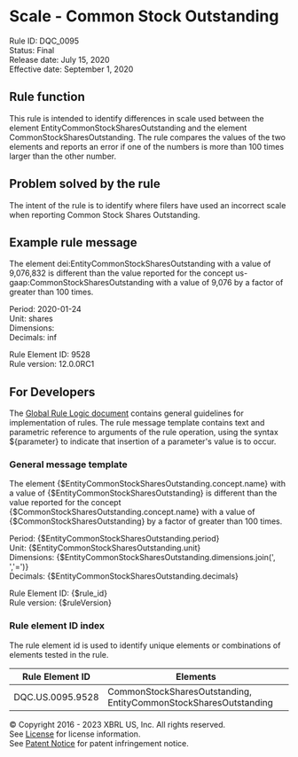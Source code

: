 # Scale - Common Stock Outstanding  
Rule ID: DQC_0095  
Status: Final  
Release date: July 15, 2020  
Effective date: September 1, 2020  

## Rule function
This rule is intended to identify differences in scale used between the element EntityCommonStockSharesOutstanding and the element CommonStockSharesOutstanding. The rule compares the values of the two elements and reports an error if one of the numbers is more than 100 times larger than the other number.

## Problem solved by the rule
The intent of the rule is to identify where filers have used an incorrect scale when reporting  Common Stock Shares Outstanding.

## Example rule message
The element dei:EntityCommonStockSharesOutstanding with a value of 9,076,832 is different than the value reported for the concept us-gaap:CommonStockSharesOutstanding with a value of 9,076 by a factor of greater than 100 times.

Period: 2020-01-24  
Unit: shares  
Dimensions:  
Decimals: inf

Rule Element ID: 9528  
Rule version: 12.0.0RC1

## For Developers
The [Global Rule Logic document](https://github.com/DataQualityCommittee/dqc_us_rules/blob/master/docs/GlobalRuleLogic.md) contains general guidelines for implementation of rules. The rule message template contains text and parametric reference to arguments of the rule operation, using the syntax ${parameter} to indicate that insertion of a parameter's value is to occur.

### General message template
The element {$EntityCommonStockSharesOutstanding.concept.name} with a value of {$EntityCommonStockSharesOutstanding} is different than the value reported for the concept {$CommonStockSharesOutstanding.concept.name} with a value of {$CommonStockSharesOutstanding} by a factor of greater than 100 times. 

Period: {$EntityCommonStockSharesOutstanding.period}  
Unit: {$EntityCommonStockSharesOutstanding.unit}  
Dimensions: {$EntityCommonStockSharesOutstanding.dimensions.join(', ','=')}  
Decimals: {$EntityCommonStockSharesOutstanding.decimals}

Rule Element ID: {$rule_id}  
Rule version: {$ruleVersion}

### Rule element ID index
The rule element id is used to identify unique elements or combinations of elements tested in the rule.
   
|Rule Element ID|Elements|  
|--------|--------|  
|DQC.US.0095.9528|CommonStockSharesOutstanding, EntityCommonStockSharesOutstanding|  

© Copyright 2016 - 2023 XBRL US, Inc. All rights reserved.   
See [License](https://xbrl.us/dqc-license) for license information.  
See [Patent Notice](https://xbrl.us/dqc-patent) for patent infringement notice.  
